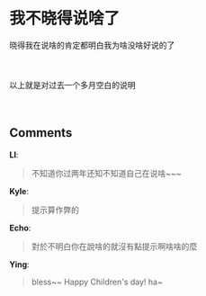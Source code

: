 # 我不晓得说啥了

<div id="msgcns!9884D0A402622CB2!3851" class="bvMsg"><div>晓得我在说啥的肯定都明白我为啥没啥好说的了</div>
<div> </div>
<div> </div>
<div> </div>
<div>以上就是对过去一个多月空白的说明</div>
<div> </div>
<div> </div></div>

## Comments

**LI**:
> 不知道你过两年还知不知道自己在说啥~~~

**Kyle**:
> 提示算作弊的

**Echo**:
> 對於不明白你在說啥的就沒有點提示啊啥啥的麼

**Ying**:
> bless~~
Happy Children\'s day! ha~

